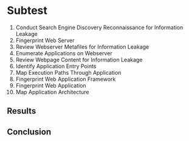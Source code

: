 
# Subtest
1. Conduct Search Engine Discovery Reconnaissance for Information Leakage
2. Fingerprint Web Server
3. Review Webserver Metafiles for Information Leakage
4. Enumerate Applications on Webserver
5. Review Webpage Content for Information Leakage
6. Identify Application Entry Points
7. Map Execution Paths Through Application
8. Fingerprint Web Application Framework
9. Fingerprint Web Application
10. Map Application Architecture

## Results
## Conclusion
